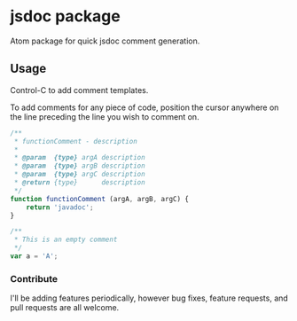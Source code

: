 # jsdoc package

Atom package for quick jsdoc comment generation.

## Usage

Control-C to add comment templates.

To add comments for any piece of code, position the cursor anywhere on the line preceding the line you wish to comment on.
```javascript
/**
 * functionComment - description
 *  
 * @param  {type} argA description
 * @param  {type} argB description
 * @param  {type} argC description
 * @return {type}      description
 */
function functionComment (argA, argB, argC) {
    return 'javadoc';
}
```

```javascript
/**
 * This is an empty comment
 */
var a = 'A';
```

### Contribute
I'll be adding features periodically, however bug fixes, feature requests, and pull requests are all welcome.
